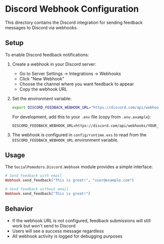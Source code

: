 # Discord Webhook Configuration

This directory contains the Discord integration for sending feedback messages to Discord via webhooks.

## Setup

To enable Discord feedback notifications:

1. Create a webhook in your Discord server:
   - Go to Server Settings → Integrations → Webhooks
   - Click "New Webhook"
   - Choose the channel where you want feedback to appear
   - Copy the webhook URL

2. Set the environment variable:
   ```bash
   export DISCORD_FEEDBACK_WEBHOOK_URL="https://discord.com/api/webhooks/YOUR_WEBHOOK_URL"
   ```

   For development, add this to your `.env` file (copy from `.env.example`):
   ```
   DISCORD_FEEDBACK_WEBHOOK_URL=https://discord.com/api/webhooks/YOUR_WEBHOOK_URL
   ```

3. The webhook is configured in `config/runtime.exs` to read from the `DISCORD_FEEDBACK_WEBHOOK_URL` environment variable.

## Usage

The `SocialPomodoro.Discord.Webhook` module provides a simple interface:

```elixir
# Send feedback with email
Webhook.send_feedback("This is great!", "user@example.com")

# Send feedback without email
Webhook.send_feedback("This is great!")
```

## Behavior

- If the webhook URL is not configured, feedback submissions will still work but won't send to Discord
- Users will see a success message regardless
- All webhook activity is logged for debugging purposes
